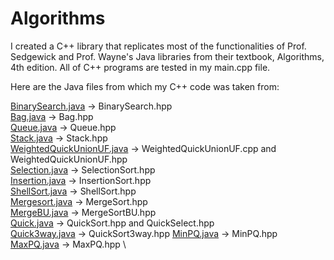 # Algorithms

I created a C++ library that replicates most of the functionalities of Prof. Sedgewick and Prof. Wayne's Java libraries
from their textbook, Algorithms, 4th edition. All of C++ programs are tested in my main.cpp file.

Here are the Java files from which my C++ code was taken from:

[BinarySearch.java](https://algs4.cs.princeton.edu/11model/BinarySearch.java.html) -> BinarySearch.hpp \
[Bag.java](https://algs4.cs.princeton.edu/13stacks/Bag.java.html) -> Bag.hpp \
[Queue.java](https://algs4.cs.princeton.edu/41graph/Queue.java.html) -> Queue.hpp \
[Stack.java](https://algs4.cs.princeton.edu/13stacks/Stack.java.html) -> Stack.hpp \
[WeightedQuickUnionUF.java](https://algs4.cs.princeton.edu/15uf/WeightedQuickUnionUF.java.html) ->
WeightedQuickUnionUF.cpp
and WeightedQuickUnionUF.hpp \
[Selection.java](https://algs4.cs.princeton.edu/21elementary/Selection.java.html) -> SelectionSort.hpp \
[Insertion.java](https://algs4.cs.princeton.edu/25applications/Insertion.java.html) -> InsertionSort.hpp \
[ShellSort.java](https://algs4.cs.princeton.edu/21elementary/Shell.java.html) -> ShellSort.hpp \
[Mergesort.java](https://algs4.cs.princeton.edu/14analysis/Mergesort.java.html) -> MergeSort.hpp \
[MergeBU.java](https://algs4.cs.princeton.edu/22mergesort/MergeBU.java.html) -> MergeSortBU.hpp \
[Quick.java](https://algs4.cs.princeton.edu/23quicksort/Quick.java.html) -> QuickSort.hpp and QuickSelect.hpp \
[Quick3way.java](https://algs4.cs.princeton.edu/23quicksort/Quick3way.java.html) -> QuickSort3way.hpp
[MinPQ.java](https://algs4.cs.princeton.edu/24pq/MinPQ.java.html) -> MinPQ.hpp \
[MaxPQ.java](https://algs4.cs.princeton.edu/24pq/MaxPQ.java.html) -> MaxPQ.hpp \
